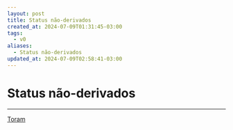 ```yaml
---
layout: post
title: Status não-derivados
created_at: 2024-07-09T01:31:45-03:00
tags:
  - v0
aliases:
  - Status não-derivados
updated_at: 2024-07-09T02:58:41-03:00
---
```

# Status não-derivados
---

[Toram](_draft/2024/07/2024-07-06-Toram.md)